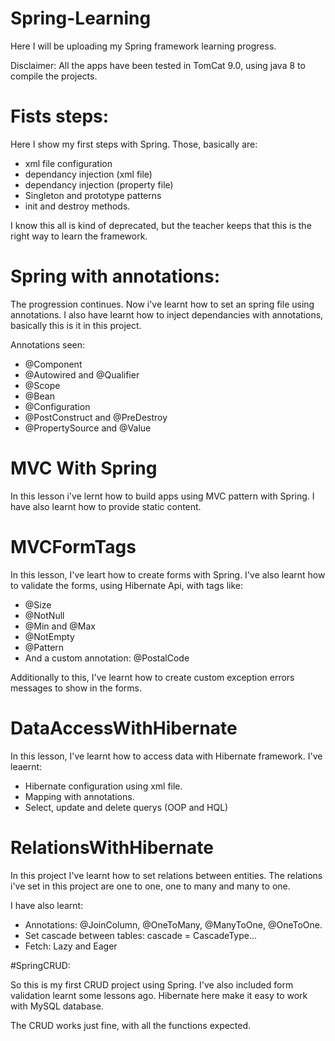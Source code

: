 # Spring-Learning

Here I will be uploading my Spring framework learning progress.

Disclaimer: All the apps have been tested in TomCat 9.0, using java 8 to compile the projects.

# Fists steps:

Here I show my first steps with Spring. Those, basically are:


* xml file configuration
* dependancy injection (xml file)
* dependancy injection (property file)
* Singleton and prototype patterns
* init and destroy methods.

I know this all is kind of deprecated, but the teacher keeps that this is the right way to learn the framework.

# Spring with annotations:

The progression continues. Now i've learnt how to set an spring file using annotations.
I also have learnt how to inject dependancies with annotations, basically this is it in this project.

Annotations seen:

* @Component
* @Autowired and @Qualifier
* @Scope
* @Bean
* @Configuration
* @PostConstruct and @PreDestroy
* @PropertySource and @Value

# MVC With Spring

In this lesson i've lernt how to build apps using MVC
pattern with Spring. 
I have also learnt how to provide static content.


# MVCFormTags

In this lesson, I've leart how to create forms with Spring.
I've also learnt how to validate the forms, using Hibernate Api,  with tags like:

* @Size
* @NotNull
* @Min and @Max
* @NotEmpty
* @Pattern
* And a custom annotation: @PostalCode

Additionally to this, I've learnt how to create custom exception errors messages to show in the forms.

# DataAccessWithHibernate

In this lesson, I've learnt how to access data with Hibernate framework. I've leaernt:

* Hibernate configuration using xml file.
* Mapping with annotations.
* Select, update and delete querys (OOP and HQL)

# RelationsWithHibernate

In this project I've learnt how to set relations between entities.
The relations i've set in this project are one to one, one to many and many to one.

I have also learnt:

* Annotations: @JoinColumn, @OneToMany, @ManyToOne, @OneToOne.
* Set cascade between tables: cascade = CascadeType...
* Fetch: Lazy and Eager

#SpringCRUD:

So this is my first CRUD project using Spring. I've also included form validation learnt some lessons ago.
Hibernate here make it easy to work with MySQL database.

The CRUD works just fine, with all the functions expected.